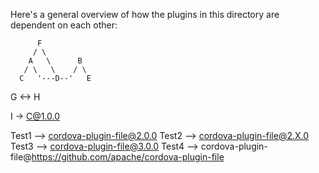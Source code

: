 Here's a general overview of how the plugins in this directory are dependent on each other:

          F
         / \
        A   \      B
       / \   \    / \
      C   '---D--'   E


   G <-> H

I -> C@1.0.0

Test1 --> cordova-plugin-file@2.0.0
Test2 --> cordova-plugin-file@2.X.0
Test3 --> cordova-plugin-file@3.0.0
Test4 --> cordova-plugin-file@https://github.com/apache/cordova-plugin-file

